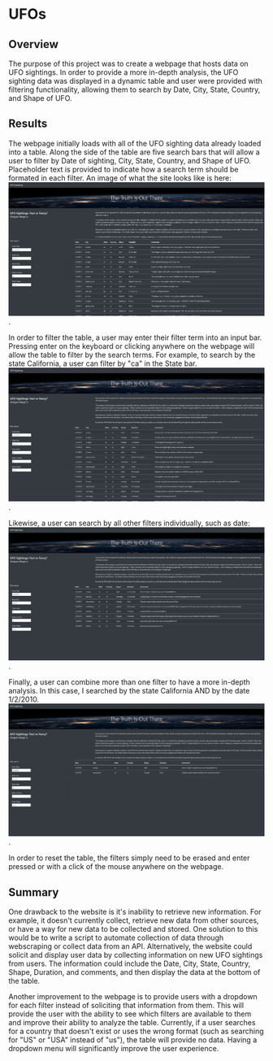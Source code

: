 # UFOs

## Overview 

The purpose of this project was to create a webpage that hosts data on UFO sightings. In order to provide a more in-depth analysis, the UFO sighting data was displayed in a dynamic table and user were provided with filtering functionality, allowing them to search by Date, City, State, Country, and Shape of UFO.

## Results

The webpage initially loads with all of the UFO sighting data already loaded into a table. Along the side of the table are five search bars that will allow a user to filter by Date of sighting, City, State, Country, and Shape of UFO. Placeholder text is provided to indicate how a search term should be formated in each filter. An image of what the site looks like is here: ![initial_picture](https://github.com/fadlnabbouh/UFOs/blob/main/Images/initial_pic.png).

In order to filter the table, a user may enter their filter term into an input bar. Pressing enter on the keyboard or clicking anywhere on the webpage will allow the table to filter by the search terms. For example, to search by the state California, a user can filter by "ca" in the State bar. ![image_2](https://github.com/fadlnabbouh/UFOs/blob/main/Images/image_2.png).

Likewise, a user can search by all other filters individually, such as date: ![image_3](https://github.com/fadlnabbouh/UFOs/blob/main/Images/image_3.png). 

Finally, a user can combine more than one filter to have a more in-depth analysis. In this case, I searched by the state California AND by the date 1/2/2010. ![image_4](https://github.com/fadlnabbouh/UFOs/blob/main/Images/image_4.png). 

In order to reset the table, the filters simply need to be erased and enter pressed or with a click of the mouse anywhere on the webpage.


## Summary 

One drawback to the website is it's inability to retrieve new information. For example, it doesn't currently collect, retrieve new data from other sources, or have a way for new data to be collected and stored. One solution to this would be to write a script to automate collection of data through webscraping or collect data from an API. Alternatively, the website could solicit and display user data by collecting information on new UFO sightings from users. The information could include the Date, City, State, Country, Shape, Duration, and comments, and then display the data at the bottom of the table. 

Another improvement to the webpage is to provide users with a dropdown for each filter instead of soliciting that information from them. This will provide the user with the ability to see which filters are available to them and improve their ability to analyze the table. Currently, if a user searches for a country that doesn't exist or uses the wrong format (such as searching for "US" or "USA" instead of "us"), the table will provide no data. Having a dropdown menu will significantly improve the user experience.
